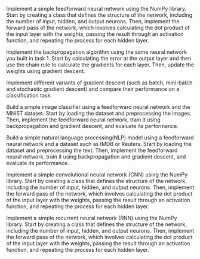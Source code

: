 Implement a simple feedforward neural network using the NumPy library. Start by creating a class that defines the structure of the network, including the number of input, hidden, and output neurons. Then, implement the forward pass of the network, which involves calculating the dot product of the input layer with the weights, passing the result through an activation function, and repeating the process for each hidden layer.

Implement the backpropagation algorithm using the same neural network you built in task 1. Start by calculating the error at the output layer and then use the chain rule to calculate the gradients for each layer. Then, update the weights using gradient descent.

Implement different variants of gradient descent (such as batch, mini-batch and stochastic gradient descent) and compare their performance on a classification task.

Build a simple image classifier using a feedforward neural network and the MNIST dataset. Start by loading the dataset and preprocessing the images. Then, implement the feedforward neural network, train it using backpropagation and gradient descent, and evaluate its performance.

Build a simple natural language processing(NLP) model using a feedforward neural network and a dataset such as IMDB or Reuters. Start by loading the dataset and preprocessing the text. Then, implement the feedforward neural network, train it using backpropagation and gradient descent, and evaluate its performance.

Implement a simple convolutional neural network (CNN) using the NumPy library. Start by creating a class that defines the structure of the network, including the number of input, hidden, and output neurons. Then, implement the forward pass of the network, which involves calculating the dot product of the input layer with the weights, passing the result through an activation function, and repeating the process for each hidden layer.

Implement a simple recurrent neural network (RNN) using the NumPy library. Start by creating a class that defines the structure of the network, including the number of input, hidden, and output neurons. Then, implement the forward pass of the network, which involves calculating the dot product of the input layer with the weights, passing the result through an activation function, and repeating the process for each hidden layer.
